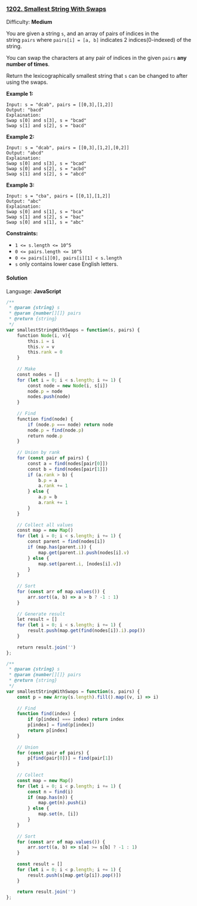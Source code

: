 ### [1202\. Smallest String With Swaps](https://leetcode.com/problems/smallest-string-with-swaps/)

Difficulty: **Medium**


You are given a string `s`, and an array of pairs of indices in the string `pairs` where `pairs[i] = [a, b]` indicates 2 indices(0-indexed) of the string.

You can swap the characters at any pair of indices in the given `pairs` **any number of times**.

Return the lexicographically smallest string that `s` can be changed to after using the swaps.

**Example 1:**

```
Input: s = "dcab", pairs = [[0,3],[1,2]]
Output: "bacd"
Explaination: 
Swap s[0] and s[3], s = "bcad"
Swap s[1] and s[2], s = "bacd"
```

**Example 2:**

```
Input: s = "dcab", pairs = [[0,3],[1,2],[0,2]]
Output: "abcd"
Explaination: 
Swap s[0] and s[3], s = "bcad"
Swap s[0] and s[2], s = "acbd"
Swap s[1] and s[2], s = "abcd"
```

**Example 3:**

```
Input: s = "cba", pairs = [[0,1],[1,2]]
Output: "abc"
Explaination: 
Swap s[0] and s[1], s = "bca"
Swap s[1] and s[2], s = "bac"
Swap s[0] and s[1], s = "abc"
```

**Constraints:**

*   `1 <= s.length <= 10^5`
*   `0 <= pairs.length <= 10^5`
*   `0 <= pairs[i][0], pairs[i][1] < s.length`
*   `s` only contains lower case English letters.


#### Solution

Language: **JavaScript**

```javascript
/**
 * @param {string} s
 * @param {number[][]} pairs
 * @return {string}
 */
var smallestStringWithSwaps = function(s, pairs) {
    function Node(i, v){
        this.i = i
        this.v = v
        this.rank = 0
    }
    
    // Make
    const nodes = []
    for (let i = 0; i < s.length; i += 1) {
        const node = new Node(i, s[i])
        node.p = node
        nodes.push(node)
    }
    
    // Find
    function find(node) {
        if (node.p === node) return node
        node.p = find(node.p)
        return node.p
    }
    
    // Union by rank
    for (const pair of pairs) {
        const a = find(nodes[pair[0]])
        const b = find(nodes[pair[1]])
        if (a.rank > b) {
            b.p = a
            a.rank += 1
        } else {
            a.p = b
            a.rank += 1
        }
    }
    
    // Collect all values
    const map = new Map()
    for (let i = 0; i < s.length; i += 1) {
        const parent = find(nodes[i])
        if (map.has(parent.i)) {
            map.get(parent.i).push(nodes[i].v)
        } else {
            map.set(parent.i, [nodes[i].v])
        }
    }
    
    // Sort
    for (const arr of map.values()) {
        arr.sort((a, b) => a > b ? -1 : 1)
    }
    
    // Generate result
    let result = []
    for (let i = 0; i < s.length; i += 1) {
        result.push(map.get(find(nodes[i]).i).pop())
    }
    
    return result.join('')
};
```

```javascript
/**
 * @param {string} s
 * @param {number[][]} pairs
 * @return {string}
 */
var smallestStringWithSwaps = function(s, pairs) {
    const p = new Array(s.length).fill().map((v, i) => i)
    
    // Find
    function find(index) {
        if (p[index] === index) return index
        p[index] = find(p[index])
        return p[index]
    }
    
    // Union
    for (const pair of pairs) {
        p[find(pair[0])] = find(pair[1])
    }
    
    // Collect
    const map = new Map()
    for (let i = 0; i < p.length; i += 1) {
        const n = find(i)
        if (map.has(n)) {
            map.get(n).push(i)
        } else {
            map.set(n, [i])
        }
    }
    
    // Sort
    for (const arr of map.values()) {
        arr.sort((a, b) => s[a] >= s[b] ? -1 : 1)
    }
    
    const result = []
    for (let i = 0; i < p.length; i += 1) {
        result.push(s[map.get(p[i]).pop()])
    }
    
    return result.join('')
};
```